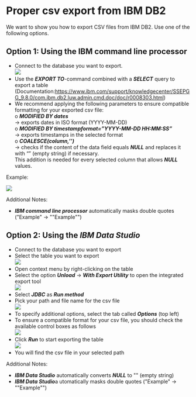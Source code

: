 # Proper csv export from IBM DB2 
We want to show you how to export CSV files from IBM DB2. Use one of the following options.

## Option 1: Using the IBM command line processor

* Connect to the database you want to export.    
![](images/DB2_1.png)
* Use the ***EXPORT TO***-command combined with a ***SELECT*** query to export a table  
(Documentation:<https://www.ibm.com/support/knowledgecenter/SSEPGG_9.8.0/com.ibm.db2.luw.admin.cmd.doc/doc/r0008303.html>)
* We recommend applying the following parameters to ensure compatible formatting for your exported csv file:  
o ***MODIFIED BY dates***  
-> exports dates in ISO format (YYYY-MM-DD)  
o ***MODIFIED BY timestampformat=”YYYY-MM-DD HH:MM:SS”***  
-> exports timestamps in the selected format  
o ***COALESCE(column,’’)***  
-> checks if the content of the data field equals ***NULL*** and replaces it with “” (empty string) if necessary.  
This addition is needed for every selected column that allows ***NULL*** values.

Example:

![](images/DB2_2.png)

Additional Notes:

* ***IBM command line processor*** automatically masks double quotes ("Example" -> ""Example"")

## Option 2: Using the ***IBM Data Studio***

* Connect to the database you want to export
* Select the table you want to export  
![](images/DB2_3.png)
* Open context menu by right-clicking on the table
* Select the option ***Unload*** -> ***With Export Utility*** to open the integrated export tool  
![](images/DB2_4.png)
* Select ***JDBC*** as ***Run method***
* Pick your path and file name for the csv file  
![](images/DB2_5.png)
* To specify additional options, select the tab called ***Options*** (top left)
* To ensure a compatible format for your csv file, you should check the available control boxes as follows  
![](images/DB2_6.png)
* Click ***Run*** to start exporting the table  
![](images/DB2_7.png)
* You will find the csv file in your selected path

Additional Notes:

* ***IBM Data Studio*** automatically converts ***NULL*** to "" (empty string)
* ***IBM Data Studio***a utomatically masks double quotes ("Example" -> ""Example"")

   


